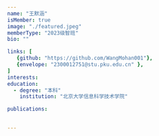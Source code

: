 ```yaml
---
name: "王默涵"
isMember: true
image: "./featured.jpeg"
memberType: "2023级智班"
bio: ""

links: [
   {github: "https://github.com/WangMohan001"},
   {envelope: "2300012751@stu.pku.edu.cn" },
]
interests:
education:
  - degree: "本科"
    institution: "北京大学信息科学技术学院"

publications:
  

---
```


